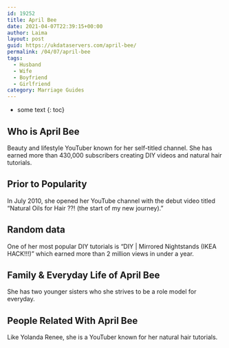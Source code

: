 ```yaml
---
id: 19252
title: April Bee
date: 2021-04-07T22:39:15+00:00
author: Laima
layout: post
guid: https://ukdataservers.com/april-bee/
permalink: /04/07/april-bee
tags:
  - Husband
  - Wife
  - Boyfriend
  - Girlfriend
category: Marriage Guides
---
```


* some text
{: toc}


## Who is April Bee
                  
                  
                  
Beauty and lifestyle YouTuber known for her self-titled channel. She has earned more than 430,000 subscribers creating DIY videos and natural hair tutorials.
                  
              
            
              
            
                
                
                
## Prior to Popularity
                  
                  
                  
In July 2010, she opened her YouTube channel with the debut video titled &#8220;Natural Oils for Hair ??! (the start of my new journey).&#8221;
                  
              
            
              
            
                
                
                
## Random data
                  
                  
                  
One of her most popular DIY tutorials is &#8220;DIY | Mirrored Nightstands (IKEA HACK!!!)&#8221; which earned more than 2 million views in under a year.
                  
              
            
              
            
                
                
                
## Family & Everyday Life of April Bee
                  
                  
                  
She has two younger sisters who she strives to be a role model for everyday.
                  
              
            
              
            
                
                
                
## People Related With April Bee
                  
                  
                  
Like Yolanda Renee, she is a YouTuber known for her natural hair tutorials.
                  
              
            
              
            
                
              
            
              
              
            
            
              
            
          
          
          